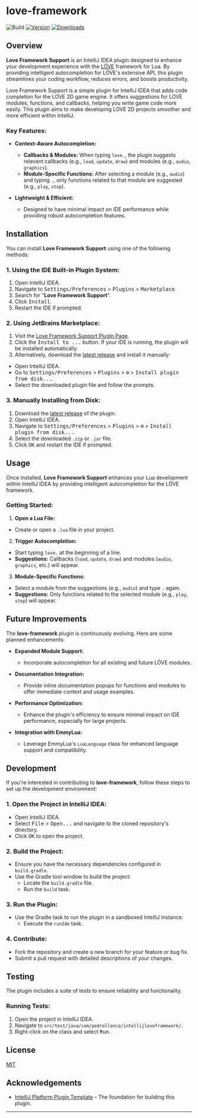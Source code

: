 # love-framework

![Build](https://github.com/pedrollanca/intellij-love-framework/workflows/Build/badge.svg)
[![Version](https://img.shields.io/jetbrains/plugin/v/MARKETPLACE_ID.svg)](https://plugins.jetbrains.com/plugin/MARKETPLACE_ID)
[![Downloads](https://img.shields.io/jetbrains/plugin/d/MARKETPLACE_ID.svg)](https://plugins.jetbrains.com/plugin/MARKETPLACE_ID)

## Overview

**Love Framework Support** is an IntelliJ IDEA plugin designed to enhance your development experience with
the [LÖVE](https://love2d.org/) framework for Lua. By providing intelligent autocompletion for LÖVE's extensive API,
this plugin streamlines your coding workflow, reduces errors, and boosts productivity.

<!-- Plugin description -->
Love Framework Support is a simple plugin for IntelliJ IDEA that adds code completion for the LOVE 2D game engine. It
offers
suggestions for LOVE modules, functions, and callbacks, helping you write game code more easily. This plugin aims to
make developing LOVE 2D projects smoother and more efficient within IntelliJ.
<!-- Plugin description end -->

### **Key Features:**

- **Context-Aware Autocompletion:**
  - **Callbacks & Modules:** When typing `love.`, the plugin suggests relevant callbacks (e.g., `load`, `update`,
    `draw`) and modules (e.g., `audio`, `graphics`).
  - **Module-Specific Functions:** After selecting a module (e.g., `audio`) and typing `.`, only functions related to
    that module are suggested (e.g., `play`, `stop`).

- **Lightweight & Efficient:**
  - Designed to have minimal impact on IDE performance while providing robust autocompletion features.

## Installation

You can install **Love Framework Support** using one of the following methods:

### **1. Using the IDE Built-in Plugin System:**

1. Open IntelliJ IDEA.
2. Navigate to <kbd>Settings/Preferences</kbd> > <kbd>Plugins</kbd> > <kbd>Marketplace</kbd>.
3. Search for "**Love Framework Support**".
4. Click <kbd>Install</kbd>.
5. Restart the IDE if prompted.

### **2. Using JetBrains Marketplace:**

1. Visit the [Love Framework Support Plugin Page](https://plugins.jetbrains.com/plugin/MARKETPLACE_ID).
2. Click the <kbd>Install to ...</kbd> button. If your IDE is running, the plugin will be installed automatically.
3. Alternatively, download the [latest release](https://github.com/pedrollanca/intellij-love-framework/releases/latest)
   and install it manually:

- Open IntelliJ IDEA.
- Go to <kbd>Settings/Preferences</kbd> > <kbd>Plugins</kbd> > <kbd>⚙️</kbd> > <kbd>Install plugin from disk...</kbd>.
- Select the downloaded plugin file and follow the prompts.

### **3. Manually Installing from Disk:**

1. Download the [latest release](https://github.com/pedrollanca/intellij-love-framework/releases/latest) of the plugin.
2. Open IntelliJ IDEA.
3. Navigate to <kbd>Settings/Preferences</kbd> > <kbd>Plugins</kbd> > <kbd>⚙️</kbd> > <kbd>Install plugin from
   disk...</kbd>.
4. Select the downloaded `.zip` or `.jar` file.
5. Click <kbd>OK</kbd> and restart the IDE if prompted.

## Usage

Once installed, **Love Framework Support** enhances your Lua development within IntelliJ IDEA by providing intelligent
autocompletion for the LÖVE framework.

### **Getting Started:**

1. **Open a Lua File:**

- Create or open a `.lua` file in your project.

2. **Trigger Autocompletion:**

- Start typing `love.` at the beginning of a line.
- **Suggestions:** Callbacks (`load`, `update`, `draw`) and modules (`audio`, `graphics`, etc.) will appear.

3. **Module-Specific Functions:**

- Select a module from the suggestions (e.g., `audio`) and type `.` again.
- **Suggestions:** Only functions related to the selected module (e.g., `play`, `stop`) will appear.

## Future Improvements

The **love-framework** plugin is continuously evolving. Here are some planned enhancements:

- **Expanded Module Support:**
  - Incorporate autocompletion for all existing and future LÖVE modules.

- **Documentation Integration:**
  - Provide inline documentation popups for functions and modules to offer immediate context and usage examples.

- **Performance Optimization:**
  - Enhance the plugin's efficiency to ensure minimal impact on IDE performance, especially for large projects.

- **Integration with EmmyLua:**
  - Leverage EmmyLua's `LuaLanguage` class for enhanced language support and compatibility.

## Development

If you're interested in contributing to **love-framework**, follow these steps to set up the development environment:

### **1. Open the Project in IntelliJ IDEA:**

- Open IntelliJ IDEA.
- Select <kbd>File</kbd> > <kbd>Open...</kbd> and navigate to the cloned repository's directory.
- Click <kbd>OK</kbd> to open the project.

### **2. Build the Project:**

- Ensure you have the necessary dependencies configured in `build.gradle`.
- Use the Gradle tool window to build the project:
  - Locate the `build.gradle` file.
  - Run the `build` task.

### **3. Run the Plugin:**

- Use the Gradle task to run the plugin in a sandboxed IntelliJ instance:
  - Execute the `runIde` task.

### **4. Contribute:**

- Fork the repository and create a new branch for your feature or bug fix.
- Submit a pull request with detailed descriptions of your changes.

## Testing

The plugin includes a suite of tests to ensure reliability and functionality.

### **Running Tests:**

1. Open the project in IntelliJ IDEA.
2. Navigate to `src/test/java/com/pedrollanca/intellijloveframework/`.
3. Right-click on the class and select <kbd>Run</kbd>.

## License

[MIT](LICENSE)

## Acknowledgements

- [IntelliJ Platform Plugin Template](https://github.com/JetBrains/intellij-platform-plugin-template) – The foundation
  for building this plugin.

---